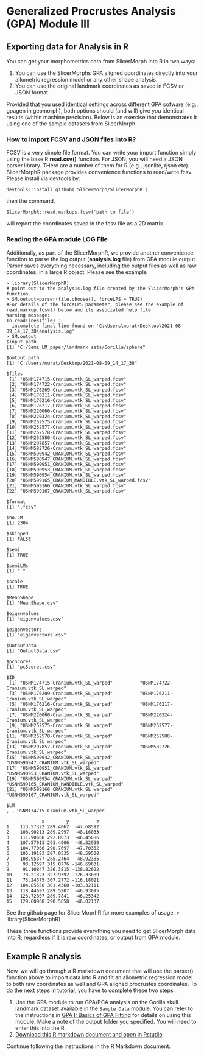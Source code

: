 # Generalized Procrustes Analysis (GPA) Module III

## Exporting data for Analysis in R 
You can get your morphometrics data from SlicerMorph into R in two ways:

1. You can use the SlicerMorphs GPA aligned coordinates directly into your allometric regression model or any other shape analysis.
2. You can use the original landmark coordinates as saved in FCSV or JSON format. 

Provided that you used identical settings across different GPA sofware (e.g., gpagen in geomorph), both options should (and will) give you identical results (within machine precision). Below is an exercise that demonstrates it using one of the sample datasets from SlicerMorph. 

### How to import FCSV and JSON files into R?

FCSV is a very simple file format. You can write your import function simply using the base R **read.csv()** function. For JSON, you will need a JSON parser library. THere are a number of them for R (e.g., jsonlite, rjson etc). SlicerMorphR package provides convenience functions to read/write fcsv. Please install via devtools by:


```
devtools::install_github('SlicerMorph/SlicerMorphR')
```

then the command,
```
SlicerMorphR::read.markups.fcsv('path to file')
```

will report the coordinates saved in the fcsv file as a 2D matrix. 

### Reading the GPA module LOG File
Additionally, as part of the SlicerMorphR, we provide another convenience function to parse the log output (**analysis.log** file) from GPA module output. Parser saves everything necessary, including the output files as well as raw coordinates, in a large R object. Please see the example 

```
> library(SlicerMorphR)
# point out to the analysis.log file created by the SlicerMorph's GPA function. 
> SM.output=parser(file.choose(), forceLPS = TRUE)
#For details of the forceLPS parameter, please see the example of read.markup.fcsv() below and its associated help file
Warning message:
In readLines(file) :
  incomplete final line found on 'C:\Users\murat\Desktop\2021-08-09_14_17_38\analysis.log'
> SM.output
$input.path
[1] "C:/Semi_LM_paper/landmark sets/Gorilla/sphere"

$output.path
[1] "C:/Users/murat/Desktop/2021-08-09_14_17_38"

$files
 [1] "USNM174715-Cranium.vtk_SL_warped.fcsv"         
 [2] "USNM174722-Cranium.vtk_SL_warped.fcsv"         
 [3] "USNM176209-Cranium.vtk_SL_warped.fcsv"         
 [4] "USNM176211-Cranium.vtk_SL_warped.fcsv"         
 [5] "USNM176216-Cranium.vtk_SL_warped.fcsv"         
 [6] "USNM176217-Cranium.vtk_SL_warped.fcsv"         
 [7] "USNM220060-Cranium.vtk_SL_warped.fcsv"         
 [8] "USNM220324-Cranium.vtk_SL_warped.fcsv"         
 [9] "USNM252575-Cranium.vtk_SL_warped.fcsv"         
[10] "USNM252577-Cranium.vtk_SL_warped.fcsv"         
[11] "USNM252578-Cranium.vtk_SL_warped.fcsv"         
[12] "USNM252580-Cranium.vtk_SL_warped.fcsv"         
[13] "USNM297857-Cranium.vtk_SL_warped.fcsv"         
[14] "USNM582726-Cranium.vtk_SL_warped.fcsv"         
[15] "USNM590942_CRANIUM.vtk_SL_warped.fcsv"         
[16] "USNM590947_CRANIUM.vtk_SL_warped.fcsv"         
[17] "USNM590951_CRANIUM.vtk_SL_warped.fcsv"         
[18] "USNM590953_CRANIUM.vtk_SL_warped.fcsv"         
[19] "USNM590954_CRANIUM.vtk_SL_warped.fcsv"         
[20] "USNM599165_CRANIUM_MANDIBLE.vtk_SL_warped.fcsv"
[21] "USNM599166_CRANIUM.vtk_SL_warped.fcsv"         
[22] "USNM599167_CRANIUM.vtk_SL_warped.fcsv"         

$format
[1] ".fcsv"

$no.LM
[1] 2304

$skipped
[1] FALSE

$semi
[1] TRUE

$semiLMs
[1] " "

$scale
[1] TRUE

$MeanShape
[1] "MeanShape.csv"

$eigenvalues
[1] "eigenvalues.csv"

$eigenvectors
[1] "eigenvectors.csv"

$OutputData
[1] "OutputData.csv"

$pcScores
[1] "pcScores.csv"

$ID
 [1] "USNM174715-Cranium.vtk_SL_warped"          "USNM174722-Cranium.vtk_SL_warped"         
 [3] "USNM176209-Cranium.vtk_SL_warped"          "USNM176211-Cranium.vtk_SL_warped"         
 [5] "USNM176216-Cranium.vtk_SL_warped"          "USNM176217-Cranium.vtk_SL_warped"         
 [7] "USNM220060-Cranium.vtk_SL_warped"          "USNM220324-Cranium.vtk_SL_warped"         
 [9] "USNM252575-Cranium.vtk_SL_warped"          "USNM252577-Cranium.vtk_SL_warped"         
[11] "USNM252578-Cranium.vtk_SL_warped"          "USNM252580-Cranium.vtk_SL_warped"         
[13] "USNM297857-Cranium.vtk_SL_warped"          "USNM582726-Cranium.vtk_SL_warped"         
[15] "USNM590942_CRANIUM.vtk_SL_warped"          "USNM590947_CRANIUM.vtk_SL_warped"         
[17] "USNM590951_CRANIUM.vtk_SL_warped"          "USNM590953_CRANIUM.vtk_SL_warped"         
[19] "USNM590954_CRANIUM.vtk_SL_warped"          "USNM599165_CRANIUM_MANDIBLE.vtk_SL_warped"
[21] "USNM599166_CRANIUM.vtk_SL_warped"          "USNM599167_CRANIUM.vtk_SL_warped"         

$LM
, , USNM174715-Cranium.vtk_SL_warped

             x        y          z
1    113.57322 289.4062  -47.68592
2    108.90213 289.2997  -48.16833
3    111.90668 292.8073  -46.45086
4    107.57013 293.4006  -46.32930
5    104.77066 290.7697  -47.70352
6    105.19183 287.0535  -48.59508
7    108.95377 285.2464  -48.92385
8     93.12697 315.0776 -146.69631
9     91.10847 326.3815 -130.82622
10    78.21323 327.9392 -126.33089
11    73.24375 307.2772 -116.18021
12   104.85556 301.4360 -103.32111
13   118.44697 289.5207  -46.93095
14   123.72807 289.7841  -46.25342
15   129.60968 290.5058  -46.02137
```


See the github page for SlicerMoprhR for more examples of usage. > library(SlicerMorphR)

These three functions provide everything you need to get SlicerMorph data into R; regardless if it is raw coordinates, or output from GPA module. 

## Example R analysis
Now, we will go through a R markdown document that will use the parser() function above to import data into R and fit an allometric regression model to both raw coordinates as well and GPA aligned procrustes coordinates. To do the next steps in tutorial, you have to complete these two steps:

1. Use the GPA module to run GPA/PCA analysis on the Gorilla skull landmark dataset available in the `Sample Data` module. You can refer to the instructions in [GPA I: Basics of GPA Fitting](../GPA_1/README.md) for details on using this module. Make a note of the output folder you specified. You will need to enter this into the R.
2. [Download this R markdown document and open in Rstudio](https://raw.githubusercontent.com/muratmaga/SlicerMorph_Rexamples/main/Geomorph_regression.Rmd) 

Continue following the instructions in the R Markdown document. 

